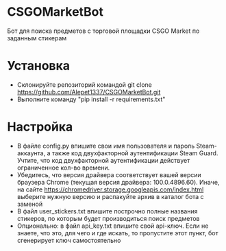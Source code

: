 # CSGOMarketBot
Бот для поиска предметов с торговой площадки CSGO Market по заданным стикерам
# Установка
* Склонируйте репозиторий командой git clone https://github.com/Alepet1337/CSGOMarketBot.git
* Выполните команду "pip install -r requirements.txt"
# Настройка
* В файле config.py впишите свои имя пользователя и пароль Steam-аккаунта, а также код двухфакторной аутентификации Steam Guard. Учтите, что код двухфакторной аутентификации действует ограниченное кол-во времени.
* Убедитесь, что версия драйвера соответствует вашей версии браузера Chrome (текущая версия драйвера: 100.0.4896.60). Иначе, на сайте https://chromedriver.storage.googleapis.com/index.html выберите нужную версию и распакуйте архив в каталог бота с заменой
* В файл user_stickers.txt впишите построчно полные названия стикеров, по которым будет производиться поиск предметов
* Опционально: в файл api_key.txt впишите свой api-ключ. Если не знаете, что это, для чего и где искать, то пропустите этот пункт, бот сгенерирует ключ самостоятельно

